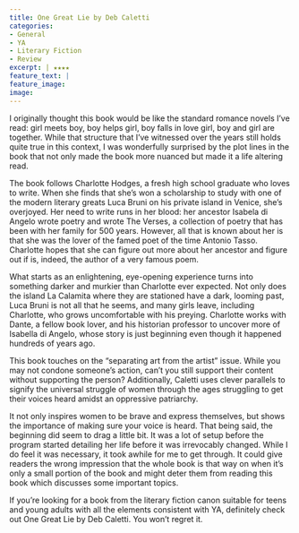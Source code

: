 ```yaml
---
title: One Great Lie by Deb Caletti
categories: 
- General
- YA
- Literary Fiction
- Review
excerpt: | ★★★★
feature_text: |
feature_image: 
image: 
---
```



I originally thought this book would be like the standard romance novels I’ve read: girl meets boy, boy helps girl, boy falls in love girl, boy and girl are together. While that structure that I’ve witnessed over the years still holds quite true in this context, I was wonderfully surprised by the plot lines in the book that not only made the book more nuanced but made it a life altering read. 

The book follows Charlotte Hodges, a fresh high school graduate who loves to write. When she finds that she’s won a scholarship to study with one of the modern literary greats Luca Bruni on his private island in Venice, she’s overjoyed. Her need to write runs in her blood: her ancestor Isabela di Angelo wrote poetry and wrote The Verses, a collection of poetry that has been with her family for 500 years. However, all that is known about her is that she was the lover of the famed poet of the time Antonio Tasso. Charlotte hopes that she can figure out more about her ancestor and figure out if is, indeed, the author of a very famous poem.

What starts as an enlightening, eye-opening experience turns into something darker and murkier than Charlotte ever expected. Not only does the island La Calamita where they are stationed have a dark, looming past, Luca Bruni is not all that he seems, and many girls leave, including Charlotte, who grows uncomfortable with his preying. Charlotte works with Dante, a fellow book lover, and his historian professor to uncover more of Isabella di Angelo, whose story is just beginning even though it happened hundreds of years ago.

This book touches on the “separating art from the artist” issue. While you may not condone someone’s action, can’t you still support their content without supporting the person? Additionally, Caletti uses clever parallels to signify the universal struggle of women through the ages struggling to get their voices heard amidst an oppressive patriarchy.

It not only inspires women to be brave and express themselves, but shows the importance of making sure your voice is heard. That being said, the beginning did seem to drag a little bit. It was a lot of setup before the program started detailing her life before it was irrevocably changed. While I do feel it was necessary, it took awhile for me to get through. It could give readers the wrong impression that the whole book is that way on when it’s only a small portion of the book and might deter them from reading this book which discusses some important topics. 

If you’re looking for a book from the literary fiction canon suitable for teens and young adults with all the elements consistent with YA, definitely check out One Great Lie by Deb Caletti. You won’t regret it. 




